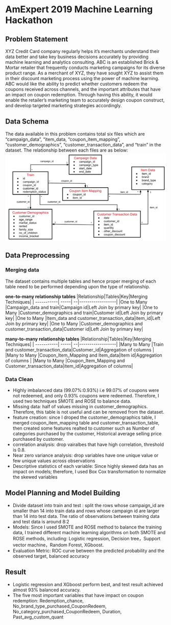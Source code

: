 ﻿# AmExpert 2019 Machine Learning Hackathon


## Problem Statement
XYZ Credit Card company regularly helps it’s merchants understand their data better and take key business decisions accurately by providing machine learning and analytics consulting. ABC is an established Brick & Mortar retailer that frequently conducts marketing campaigns for its diverse product range. As a merchant of XYZ, they have sought XYZ to assist them in their discount marketing process using the power of machine learning. ABC would like the ability to predict whether customers redeem the coupons received across channels, and the important attributes that have an impact on coupon redemption. Through having this ability, it would enable the retailer’s marketing team to accurately design coupon construct, and develop targeted marketing strategies accordingly. 

## Data Schema
The data available in this problem contains total six files which are “campaign_data”, “item_data, “coupon_item_mapping”,  “customer_demographics”, “customer_transaction_data”, and “train” in the dataset. The relationship between each files are as below:
![](iMages/Data_structure.jpg)

## Data Preprocessing
### Merging data
The dataset contains multiple tables and hence proper merging of each table need to be performed depending upon the type of relationship.

**one-to-many relationship tables**
|Relationship|Tables|Key|Merging Techniques|
| -----------| -----| --|------------------|
|One to Many |Campaign_data and train|Campaign id|Left Join by primary key|
|One to Many |Customer_demographics and train|Customer id|Left Join by primary key|
|One to Many |Item_data and customer_transaction_data|item_id|Left Join by primary key|
|One to Many |Customer_demographics and customer_transaction_data|Customer id|Left Join by primary key|

**many-to-many relationship tables**
|Relationship|Tables|Key|Merging Techniques|
| -----------| -----| --|------------------|
|Many to Many |Train and customer_transaction_data|Customer_id|Aggregation of columns |
|Many to Many |Coupon_Item_Mapping and Item_data|Item id|Aggregation of columns |
|Many to Many |Coupon_Item_Mapping  and Customer_transaction_data|item_id|Aggregation of columns|

### Data Clean
- Highly imbalanced data (99.07%:0.93%) i.e 99.07% of coupons were not redeemed, and only 0.93% coupons were redeemed. Therefore, I used two techniques SMOTE and ROSE to balance data.
- Missing data: half of values missing in customer_demographics. Therefore, this table is not useful and can be removed from the dataset.
- feature creation: since I droped the customer_demographics table, I merged coupon_item_mapping table and customer_transaction_table, then created some features realted to customer such as Number of categories purchased by the customer, Historical average selling price purchased by customer. 
- correlation analysis: drop vairalbes that have high correlation, threshold is 0.8.
- Near zero variance analysis: drop variables have one unique value or few unique values across observations
- Descriptive statistics of each variable: Since highly skewed data has an impact on models; therefore, I used Box Cox transformation to normalize the skewed variables


## Model Planning and Model Building 
- Divide dataset into train and test : split the rows whose campaign_id are smaller than 14 into train data and rows whose campaign id are larger than 14 into test data. The ratio of observations between training data and test data is around 8:2
- Models:   Since I used SMOTE and ROSE method to balance the training data, I trained different machine learning algorithms on both SMOTE and ROSE methods, including: Logistic regression, Decision tree，Support vector machine，Random Forest, XGboost.
- Evaluation Metric: ROC curve between the predicted probability and the observed target, balanced accuracy
   
## Result
- Logistic regression and XGboost perform best, and test result achieved almost 93% balanced accuracy.
- The five most important variables that have impact on coupon redemption:
  Redemption_chance, No_brand_type_purchased_CouponRedeem, No_category_purchased_CouponRedeem, Duration, Past_avg_custom_quant




